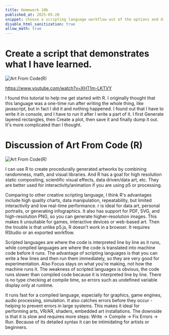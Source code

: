 ```yaml
---
title: Homework 10b
published_at: 2025-05-20
snippet: choose a scripting language workflow out of the options and discuss about it.
disable_html_sanitization: true
allow_math: true
---
```


# Create a script that demonstrates what I have learned.

![Art From Code(R)](/250520/Rplot.png)

https://www.youtube.com/watch?v=XHT1m-LKTVY

I found this tutorial to help me get started with R. I originally thought that this language was a one-time run after writing the whole thing, like javascript, but in fact I did it and nothing happened. I found out that I have to write it in console, and I have to run it after I write a part of it. I first Generate layered rectangles, then Create a plot, then save it and finally dump it out. It's more complicated than I thought.

# Discussion of Art From Code (R)

![Art From Code(R)](/250520/img2.jpg)

I can use R to create procedurally generated artworks by combining randomness, math, and visual libraries. And R has a goal for high resolution static compositing, scientific visual effects, data driven/data art, etc. They are better used for interactivity/animation if you are using p5 or processing.

Comparing to other creative scripting language, I think R's advantages include high quality charts, data manipulation, repeatability, but limited interactivity and low real-time performance. r is ideal for data art, personal portraits, or generating infographics. It also has support for PDF, SVG, and high-resolution PNG, so you can generate higher-resolution images. This makes it unsuitable for games, interactive devices or web-based art. Then the trouble is that unlike p5.js, R doesn't work in a browser. It requires RStudio or an exported workflow.

Scripted languages are where the code is interpreted line by line as it runs, while compiled languages are where the code is translated into machine code before it runs. The advantage of scripting languages is that you can write a few lines and then run them immediately, so they are very good for experimentation. Also Focus stays on what you're making, not how the machine runs it. The weakness of scripted languages is obvious, the code runs slower than compiled code because it is interpreted line by line. There is no type checking at compile time, so errors such as undefined variable display only at runtime.

It runs fast for a compiled language, especially for graphics, game engines, audio processing, simulation. It also catches errors before they occur - helping to prevent errors in large systems. This makes it ideal for performing arts, VR/AR, shaders, embedded art installations. The downside is that it is slow and requires more steps: Write -> Compile -> Fix Errors -> Run. Because of its detailed syntax it can be intimidating for artists or beginners.
